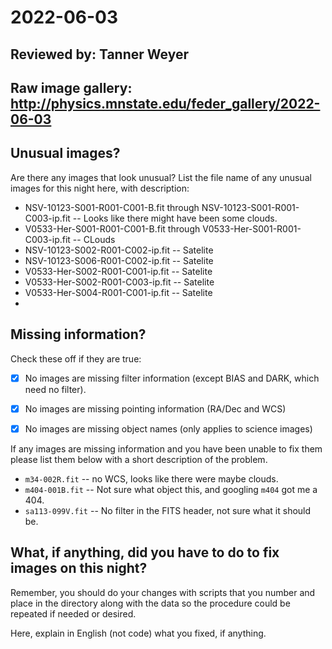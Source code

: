 # 2022-06-03

## Reviewed by:   Tanner Weyer

## Raw image gallery: http://physics.mnstate.edu/feder_gallery/2022-06-03

## Unusual images?

Are there any images that look unusual? List the file name of any unusual images for this night here, with description:

+ NSV-10123-S001-R001-C001-B.fit  through NSV-10123-S001-R001-C003-ip.fit -- Looks like there might have been some clouds. 
+ V0533-Her-S001-R001-C001-B.fit through V0533-Her-S001-R001-C003-ip.fit -- CLouds
+ NSV-10123-S002-R001-C002-ip.fit -- Satelite 
+ NSV-10123-S006-R001-C002-ip.fit -- Satelite
+ V0533-Her-S002-R001-C001-ip.fit -- Satelite 
+ V0533-Her-S002-R001-C003-ip.fit -- Satelite 
+ V0533-Her-S004-R001-C001-ip.fit -- Satelite
+ 



## Missing information?

Check these off if they are true:

- [x] No images are missing filter information (except BIAS and DARK, which need no filter).
- [x] No images are missing pointing information (RA/Dec and WCS)
- [x] No images are missing object names (only applies to science images)


If any images are missing information and you have been unable to fix them please list
them below with a short description of the problem.

+ `m34-002R.fit` -- no WCS, looks like there were maybe clouds.
+ `m404-001B.fit` -- Not sure what object this, and googling `m404` got me a 404.
+ `sa113-099V.fit` -- No filter in the FITS header, not sure what it should be.

## What, if anything, did you have to do to fix images on this night?

Remember, you should do your changes with scripts that you number and place in the
directory along with the data so the procedure could be repeated if needed or
desired.

Here, explain in English (not code) what you fixed, if anything.
